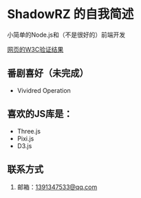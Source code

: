 # ShadowRZ 的自我简述
小简单的Node.js和（不是很好的）前端开发

[网页的W3C验证结果](https://validator.w3.org/check?uri=https%3A%2F%2Fshadowrz.github.io%2F)
## 番剧喜好（未完成）
* Vividred Operation
## 喜欢的JS库是：
* Three.js
* Pixi.js
* D3.js
## 联系方式
1. 邮箱：[1391347533@qq.com](mailto:1391347533@qq.com)
